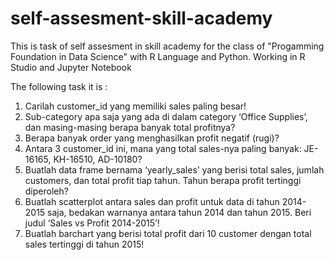 # self-assesment-skill-academy
This is task of self assesment in skill academy for the class of "Progamming Foundation in Data Science" with R Language and Python. Working in R Studio and Jupyter Notebook

The following task it is :
1. Carilah customer_id yang memiliki sales paling besar!
2. Sub-category apa saja yang ada di dalam category ‘Office Supplies’, dan
masing-masing berapa banyak total profitnya?
3. Berapa banyak order yang menghasilkan profit negatif (rugi)?
4. Antara 3 customer_id ini, mana yang total sales-nya paling banyak: JE-16165, KH-16510, AD-10180?
5. Buatlah data frame bernama ‘yearly_sales’ yang berisi total sales, jumlah
customers, dan total profit tiap tahun. Tahun berapa profit tertinggi diperoleh?
6. Buatlah scatterplot antara sales dan profit untuk data di tahun 2014-2015 saja, bedakan warnanya antara tahun 2014 dan tahun 2015. Beri judul ‘Sales vs Profit
2014-2015’!
7. Buatlah barchart yang berisi total profit dari 10 customer dengan total sales
tertinggi di tahun 2015!
